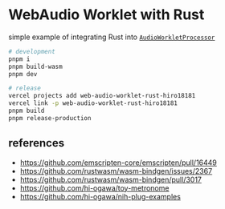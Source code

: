 # WebAudio Worklet with Rust

simple example of integrating Rust into [`AudioWorkletProcessor`](https://developer.mozilla.org/en-US/docs/Web/API/AudioWorkletProcessor)

```sh
# development
pnpm i
pnpm build-wasm
pnpm dev

# release
vercel projects add web-audio-worklet-rust-hiro18181
vercel link -p web-audio-worklet-rust-hiro18181
pnpm build
pnpm release-production
```

## references

- https://github.com/emscripten-core/emscripten/pull/16449
- https://github.com/rustwasm/wasm-bindgen/issues/2367
- https://github.com/rustwasm/wasm-bindgen/pull/3017
- https://github.com/hi-ogawa/toy-metronome
- https://github.com/hi-ogawa/nih-plug-examples
